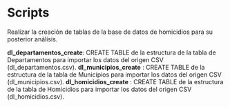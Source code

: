 # Scripts

Realizar la creación de tablas de la base de datos de homicidios para su posterior análisis.

**dl_departamentos_create**: CREATE TABLE de la estructura de la tabla de Departamentos para importar los datos del origen CSV (dl_departamentos.csv).
**dl_municipios_create** : CREATE TABLE de la estructura de la tabla de Municipios para importar los datos del origen CSV (dl_municipios.csv).
**dl_homicidios_create** : CREATE TABLE de la estructura de la tabla de Homicidios para importar los datos del origen CSV (dl_homicidios.csv).
